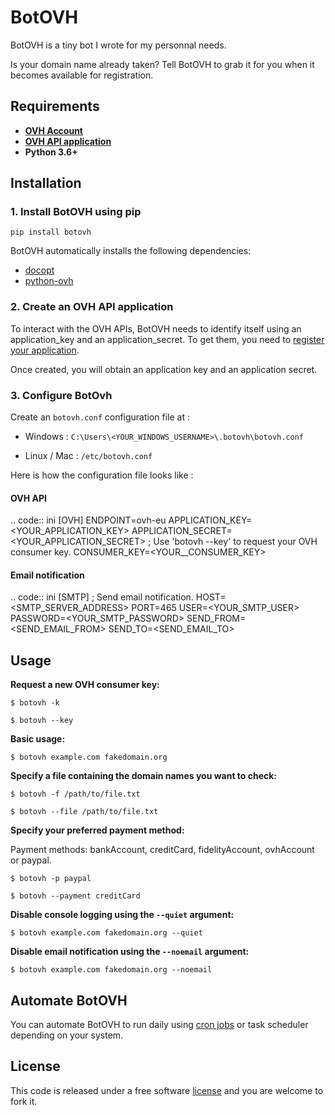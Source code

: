 # BotOVH

BotOVH is a tiny bot I wrote for my personnal needs.

Is your domain name already taken? Tell BotOVH to grab it for you when it becomes available for registration.

## Requirements

- [**OVH Account**](https://www.ovh.com/)
- [**OVH API application**](https://docs.ovh.com/gb/en/customer/first-steps-with-ovh-api/)
- **Python 3.6+**

## Installation

### 1. Install BotOVH using pip

``pip install botovh``

BotOVH automatically installs the following dependencies:

- [docopt](https://github.com/docopt/docopt)
- [python-ovh](https://github.com/ovh/python-ovh)

### 2. Create an OVH API application

To interact with the OVH APIs, BotOVH needs to identify itself using an application_key and an application_secret. To get them, you need to [register your application](https://docs.ovh.com/gb/en/customer/first-steps-with-ovh-api/).

Once created, you will obtain an application key and an application secret.

### 3. Configure BotOvh

Create an ``botovh.conf`` configuration file at :

- Windows : ``C:\Users\<YOUR_WINDOWS_USERNAME>\.botovh\botovh.conf``

- Linux / Mac : ``/etc/botovh.conf``

Here is how the configuration file looks like :

#### OVH API

.. code:: ini
    [OVH]
    ENDPOINT=ovh-eu
    APPLICATION_KEY=<YOUR_APPLICATION_KEY>
    APPLICATION_SECRET=<YOUR_APPLICATION_SECRET>
    ; Use 'botovh --key' to request your OVH consumer key.
    CONSUMER_KEY=<YOUR__CONSUMER_KEY>

#### Email notification

.. code:: ini
    [SMTP]
    ; Send email notification.
    HOST=<SMTP_SERVER_ADDRESS>
    PORT=465
    USER=<YOUR_SMTP_USER>
    PASSWORD=<YOUR_SMTP_PASSWORD>
    SEND_FROM=<SEND_EMAIL_FROM>
    SEND_TO=<SEND_EMAIL_TO>

## Usage

**Request a new OVH consumer key:**

``$ botovh -k``

``$ botovh --key``

**Basic usage:**

``$ botovh example.com fakedomain.org``

**Specify a file containing the domain names you want to check:**

``$ botovh -f /path/to/file.txt``

``$ botovh --file /path/to/file.txt``

**Specify your preferred payment method:**

Payment methods: bankAccount, creditCard, fidelityAccount, ovhAccount or paypal.

``$ botovh -p paypal``

``$ botovh --payment creditCard``

**Disable console logging using the ``--quiet`` argument:**

``$ botovh example.com fakedomain.org --quiet``

**Disable email notification using the ``--noemail`` argument:**

``$ botovh example.com fakedomain.org --noemail``

## Automate BotOVH

You can automate BotOVH to run daily using [cron jobs](https://help.ubuntu.com/community/CronHowto) or task scheduler depending on your system.

## License

This code is released under a free software [license](LICENSE) and you are welcome to fork it.
